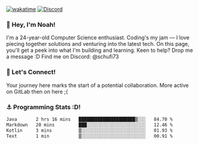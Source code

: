 [![wakatime](https://wakatime.com/badge/user/018b5c7c-fde2-4105-aa96-f5c758abb0a2.svg)](https://wakatime.com/@018b5c7c-fde2-4105-aa96-f5c758abb0a2)
[![Discord](https://img.shields.io/badge/Discord-5865F2?style=flat&logo=discord&logoColor=white)](https://discord.gg/eAW8AGXaGu)



### 👋 Hey, I'm Noah!
I'm a 24-year-old Computer Science enthusiast. Coding's my jam — I love piecing together solutions and venturing into the latest tech. On this page, you'll get a peek into what I'm building and learning. Keen to help? Drop me a message :D 
Find me on Discord: @schufi73

### 🤝 Let's Connect!
Your journey here marks the start of a potential collaboration.
More active on GitLab then on here ;(

### ⚓ Programming Stats :D!
<!--START_SECTION:waka-->

```txt
Java       2 hrs 16 mins   █████████████████████▒░░░   84.70 %
Markdown   20 mins         ███░░░░░░░░░░░░░░░░░░░░░░   12.46 %
Kotlin     3 mins          ▒░░░░░░░░░░░░░░░░░░░░░░░░   01.93 %
Text       1 min           ▒░░░░░░░░░░░░░░░░░░░░░░░░   00.91 %
```

<!--END_SECTION:waka-->
